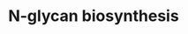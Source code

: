 ---
annotations:
- id: PW:0000192
  parent: classic metabolic pathway
  type: Pathway Ontology
  value: N-linked glycan biosynthetic pathway
- id: PW:0000146
  parent: classic metabolic pathway
  type: Pathway Ontology
  value: glycan metabolic pathway
- id: PW:0000010
  parent: classic metabolic pathway
  type: Pathway Ontology
  value: lipid metabolic pathway
authors:
- ChristeldeVries
- Egonw
- Eweitz
- AlexanderPico
- Ddigles
citedin: ''
communities: []
description: Metabolic pathway of N-glycan biosynthesis in Ovis aries (sheep). N-linked
  glycosylation is the process where an oligosaccharide is transferred from a lipid
  carrier to an asparagine residue of a polypeptide. The first steps of N-linked glycosylation
  take place on the surface of the endoplasmatic reticulum (ER), while further remodeling
  is performed in the Golgi apparatus. The modification in the Golgi apparatus is
  species-, cell-type-, and protein-specific which provides a very broad structural
  diversity in N-glycans.  Broadly speaking, the role of protein-linked glycans is
  to function as specific binding determinants or modulators of the proteins that
  they are attached to.  View original pathway at https://www.genome.jp/kegg-bin/show_pathway?oas00510
  .
last-edited: 2025-07-11
ndex: null
organisms:
- Ovis aries
redirect_from:
- /index.php/Pathway:WP5196
- /instance/WP5196
- /instance/WP5196_r139901
revision: r139901
schema-jsonld:
- '@context': https://schema.org/
  '@id': https://wikipathways.github.io/pathways/WP5196.html
  '@type': Dataset
  creator:
    '@type': Organization
    name: WikiPathways
  description: Metabolic pathway of N-glycan biosynthesis in Ovis aries (sheep). N-linked
    glycosylation is the process where an oligosaccharide is transferred from a lipid
    carrier to an asparagine residue of a polypeptide. The first steps of N-linked
    glycosylation take place on the surface of the endoplasmatic reticulum (ER), while
    further remodeling is performed in the Golgi apparatus. The modification in the
    Golgi apparatus is species-, cell-type-, and protein-specific which provides a
    very broad structural diversity in N-glycans.  Broadly speaking, the role of protein-linked
    glycans is to function as specific binding determinants or modulators of the proteins
    that they are attached to.  View original pathway at https://www.genome.jp/kegg-bin/show_pathway?oas00510
    .
  keywords:
  - ''
  - (Gal)2 (GlcNAc)4 (LFuc)1 (Man)3 (Asn)1
  - (Gal)2 (GlcNAc)4 (LFuc)1 (Man)3 (Neu5Ac)2 (Asn)1
  - (Glc)1 (GlcNAc)2 (Man)9 (Asn)1
  - (Glc)1 (GlcNAc)2 (Man)9 (PP-Dol)1
  - (Glc)2 (GlcNAc)2 (Man)9 (Asn)1
  - (Glc)2 (GlcNAc)2 (Man)9 (PP-Dol)1
  - (Glc)3 (GlcNAc)2 (Man)9 (Asn)1
  - (Glc)3 (GlcNAc)2 (Man)9 (PP-Dol)1
  - (GlcNAc)2 (Man)2 (PP-Dol)1
  - (GlcNAc)2 (Man)3 (PP-Dol)1
  - (GlcNAc)2 (Man)4 (PP-Dol)1
  - (GlcNAc)2 (Man)5 (Asn)1
  - (GlcNAc)2 (Man)5 (PP-Dol)1
  - (GlcNAc)2 (Man)6 (PP-Dol)1
  - (GlcNAc)2 (Man)7 (PP-Dol)1
  - (GlcNAc)2 (Man)8 (Asn)1
  - (GlcNAc)2 (Man)8 (PP-Dol)1
  - (GlcNAc)2 (Man)9 (Asn)1
  - (GlcNAc)2 (Man)9 (PP-Dol)1
  - (GlcNAc)3 (Man)3 (Asn)1
  - (GlcNAc)3 (Man)5 (Asn)1
  - (GlcNAc)4 (LFuc)1 (Man)3 (Asn)1
  - (GlcNAc)4 (Man)3 (Asn)1
  - (GlcNAc)5 (Man)3 (Asn)1
  - (GlcNAc)6 (Man)3 (Asn)1
  - (GlcNAc)7 (Man)3 (Asn)1
  - ALG1
  - ALG10
  - ALG11
  - ALG12
  - ALG13
  - ALG14
  - ALG2
  - ALG3
  - ALG5
  - ALG6
  - ALG8
  - ALG9
  - B4GALT1
  - B4GALT3
  - Beta-D-Mannosyldiacetylchitobiosyldiphosphodolichol
  - DAD1
  - DDOS
  - DMP2
  - DMP3
  - DPAGT1
  - DPM1
  - Ditrans,polycis-polyprenol
  - Dolichol
  - Dolichol Kinase
  - Dolichyl Beta-D-Glucosyl Phosphate
  - Dolichyl Diphosphate
  - Dolichyl Phosphate
  - Dolichyl phosphate D-mannose
  - Dolichyldiphosphatase
  - FUT8
  - GANAB
  - GDP-mannose
  - L-Asparagine
  - LOC114113140
  - MAN1A1
  - MAN1A2
  - MAN1B1
  - MAN1C1
  - MAN2A2
  - MGAT1
  - MGAT2
  - MGAT3
  - MGAT4A
  - MGAT4B
  - MGAT4C
  - MGAT4D
  - MGAT5
  - MGAT5B
  - MOGS
  - N-Acetyl-D-glucosaminyldiphosphodolichol
  - Polyprenol Reductase
  - RPN1
  - RPN2
  - ST6GAL1
  - ST6GAL2
  - STT3A
  - STT3B
  - TUSC3
  license: CC0
  name: N-glycan biosynthesis
seo: CreativeWork
title: N-glycan biosynthesis
wpid: WP5196
---